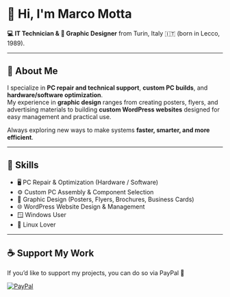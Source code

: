 # 👋 Hi, I'm Marco Motta  

**💻 IT Technician & 🎨 Graphic Designer** from Turin, Italy 🇮🇹 (born in Lecco, 1989).  

---

## 🚀 About Me  

I specialize in **PC repair and technical support**, **custom PC builds**, and **hardware/software optimization**.  
My experience in **graphic design** ranges from creating posters, flyers, and advertising materials to building **custom WordPress websites** designed for easy management and practical use.  

Always exploring new ways to make systems **faster, smarter, and more efficient**.  

---

## 🧠 Skills  

- 🖥️ PC Repair & Optimization (Hardware / Software)  
- ⚙️ Custom PC Assembly & Component Selection  
- 🎨 Graphic Design (Posters, Flyers, Brochures, Business Cards)  
- 🌐 WordPress Website Design & Management  
- 🪟 Windows User
- 🐧 Linux Lover

---

## ☕ Support My Work  
If you’d like to support my projects, you can do so via PayPal 💙<br>

[![PayPal](https://img.shields.io/badge/☕-Support%20with%20PayPal-yellow?logo=paypal&style=for-the-badge)](https://www.paypal.me/momo1098r)

